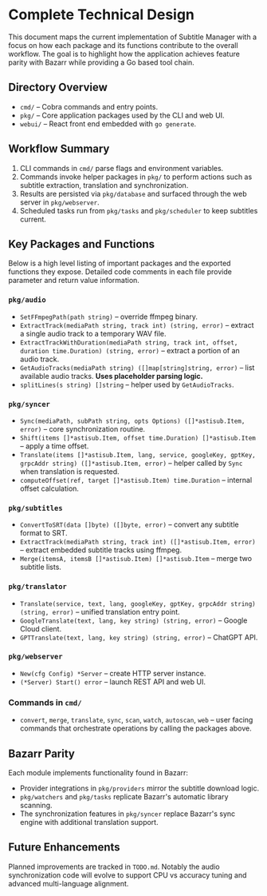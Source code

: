 # Complete Technical Design

This document maps the current implementation of Subtitle Manager with a focus on how each package
and its functions contribute to the overall workflow. The goal is to highlight how the
application achieves feature parity with Bazarr while providing a Go based tool chain.

## Directory Overview

- `cmd/` – Cobra commands and entry points.
- `pkg/` – Core application packages used by the CLI and web UI.
- `webui/` – React front end embedded with `go generate`.

## Workflow Summary

1. CLI commands in `cmd/` parse flags and environment variables.
2. Commands invoke helper packages in `pkg/` to perform actions such as subtitle
   extraction, translation and synchronization.
3. Results are persisted via `pkg/database` and surfaced through the web server in
   `pkg/webserver`.
4. Scheduled tasks run from `pkg/tasks` and `pkg/scheduler` to keep subtitles current.

## Key Packages and Functions

Below is a high level listing of important packages and the exported functions
they expose. Detailed code comments in each file provide parameter and return
value information.

### `pkg/audio`

- `SetFFmpegPath(path string)` – override ffmpeg binary.
- `ExtractTrack(mediaPath string, track int) (string, error)` – extract a single
  audio track to a temporary WAV file.
- `ExtractTrackWithDuration(mediaPath string, track int, offset, duration time.Duration) (string, error)` –
  extract a portion of an audio track.
- `GetAudioTracks(mediaPath string) ([]map[string]string, error)` – list available
  audio tracks. **Uses placeholder parsing logic.**
- `splitLines(s string) []string` – helper used by `GetAudioTracks`.

### `pkg/syncer`

- `Sync(mediaPath, subPath string, opts Options) ([]*astisub.Item, error)` – core
  synchronization routine.
- `Shift(items []*astisub.Item, offset time.Duration) []*astisub.Item` – apply a
  time offset.
- `Translate(items []*astisub.Item, lang, service, googleKey, gptKey, grpcAddr string) ([]*astisub.Item, error)` –
  helper called by `Sync` when translation is requested.
- `computeOffset(ref, target []*astisub.Item) time.Duration` – internal offset
  calculation.

### `pkg/subtitles`

- `ConvertToSRT(data []byte) ([]byte, error)` – convert any subtitle format to SRT.
- `ExtractTrack(mediaPath string, track int) ([]*astisub.Item, error)` – extract
  embedded subtitle tracks using ffmpeg.
- `Merge(itemsA, itemsB []*astisub.Item) []*astisub.Item` – merge two subtitle lists.

### `pkg/translator`

- `Translate(service, text, lang, googleKey, gptKey, grpcAddr string) (string, error)` –
  unified translation entry point.
- `GoogleTranslate(text, lang, key string) (string, error)` – Google Cloud client.
- `GPTTranslate(text, lang, key string) (string, error)` – ChatGPT API.

### `pkg/webserver`

- `New(cfg Config) *Server` – create HTTP server instance.
- `(*Server) Start() error` – launch REST API and web UI.

### Commands in `cmd/`

- `convert`, `merge`, `translate`, `sync`, `scan`, `watch`, `autoscan`, `web` –
  user facing commands that orchestrate operations by calling the packages above.

## Bazarr Parity

Each module implements functionality found in Bazarr:

- Provider integrations in `pkg/providers` mirror the subtitle download logic.
- `pkg/watchers` and `pkg/tasks` replicate Bazarr's automatic library scanning.
- The synchronization features in `pkg/syncer` replace Bazarr's sync engine with
  additional translation support.

## Future Enhancements

Planned improvements are tracked in `TODO.md`. Notably the audio
synchronization code will evolve to support CPU vs accuracy tuning and advanced
multi-language alignment.

